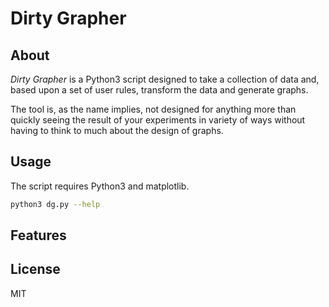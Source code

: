 Dirty Grapher
=============

About
-----

_Dirty Grapher_ is a Python3 script designed to take a collection of data
and, based upon a set of user rules, transform the data and generate
graphs.

The tool is, as the name implies, not designed for anything more than quickly
seeing the result of your experiments in variety of ways without having to
think to much about the design of graphs.

Usage
-----

The script requires Python3 and matplotlib.

```sh
python3 dg.py --help
```

Features
--------


License
-------

MIT 

